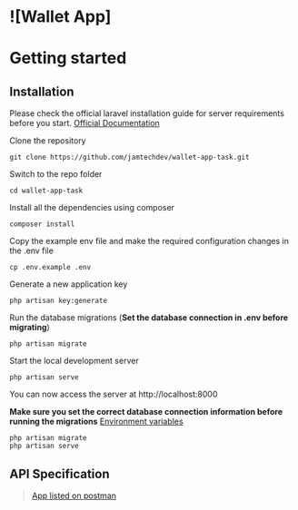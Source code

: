 # ![Wallet App]
# Getting started

## Installation

Please check the official laravel installation guide for server requirements before you start. [Official Documentation](https://laravel.com/docs/10.x/installation)

Clone the repository

    git clone https://github.com/jamtechdev/wallet-app-task.git

Switch to the repo folder

    cd wallet-app-task

Install all the dependencies using composer

    composer install

Copy the example env file and make the required configuration changes in the .env file

    cp .env.example .env

Generate a new application key

    php artisan key:generate


Run the database migrations (**Set the database connection in .env before migrating**)

    php artisan migrate

Start the local development server

    php artisan serve

You can now access the server at http://localhost:8000

    
**Make sure you set the correct database connection information before running the migrations** [Environment variables](#environment-variables)

    php artisan migrate
    php artisan serve
  

## API Specification

> [App listed on postman](https://api.postman.com/collections/19986081-70c4afc8-b341-4373-8f3a-876292d38341?access_key=PMAT-01H8C15DNV4DR1FQV7XAGEDCEM)
